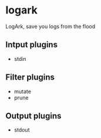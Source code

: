 # logark
LogArk, save you logs from the flood

## Intput plugins
- stdin

## Filter plugins
- mutate
- prune

## Output plugins
- stdout
